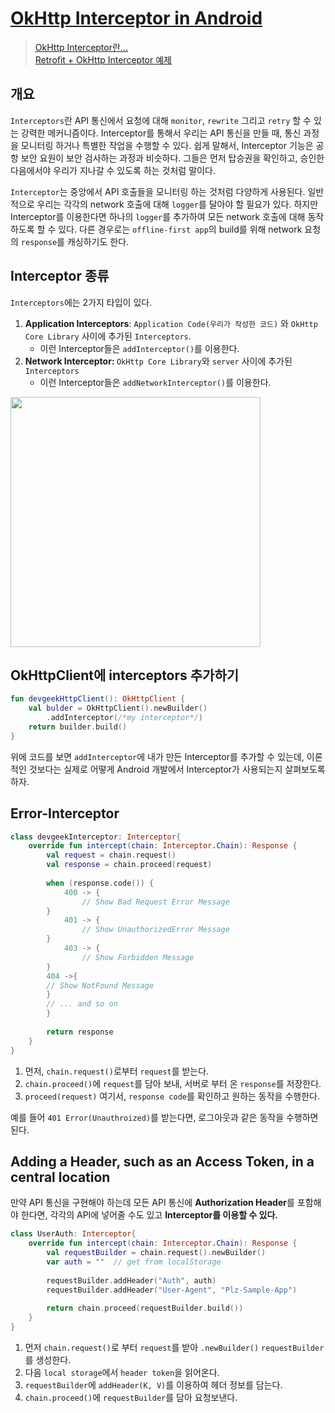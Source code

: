 # [OkHttp Interceptor in Android](https://www.geeksforgeeks.org/okhttp-interceptor-in-android/)
> [OkHttp Interceptor란...]()</br>
> [Retrofit + OkHttp Interceptor 예제]()

## 개요
<p>

`Interceptors`란 API 통신에서 요청에 대해 `monitor`, `rewrite` 그리고 `retry` 할 수 있는 강력한 메커니즘이다. Interceptor를 통해서 우리는 API 통신을 만들 때, 통신 과정을 모니터링 하거나 특별한 작업을 수행할 수 있다. 쉽게 말해서, Interceptor 기능은 공항 보안 요원이 보안 검사하는 과정과 비슷하다. 그들은 먼저 탑승권을 확인하고, 승인한 다음에서야 우리가 지나갈 수 있도록 하는 것처럼 말이다. 

</p>

<p>

`Interceptor`는 중앙에서 API 호출들을 모니터링 하는 것처럼 다양하게 사용된다. 일반적으로 우리는 각각의 network 호출에 대해 `logger`를 달아야 할 필요가 있다. 하지만 Interceptor를 이용한다면 하나의 `logger`를 추가하여 모든 network 호출에 대해 동작하도록 할 수 있다. 다른 경우로는 `offline-first app`의 build를 위해 network 요청의 `response`를 캐싱하기도 한다.

</p>

## Interceptor 종류
<p>

`Interceptors`에는 2가지 타입이 있다.
1. <strong>Application Interceptors</strong>: `Application Code(우리가 작성한 코드)` 와 `OkHttp Core Library` 사이에 추가된 `Interceptors`. 
    - 이런 Interceptor들은 `addInterceptor()`를 이용한다.
2. <strong>Network Interceptor: </strong>`OkHttp Core Library`와  `server` 사이에 추가된 `Interceptors`
	- 이런 Interceptor들은 `addNetworkInterceptor()`를 이용한다.

</p>

<p>

<image src="https://square.github.io/okhttp/assets/images/interceptors%402x.png" width=400/>

</p>

## OkHttpClient에 interceptors 추가하기
``` kotlin
fun devgeekHttpClient(): OkHttpClient {
	val bulder = OkHttpClient().newBuilder()
		.addInterceptor(/*my interceptor*/)
	return builder.build()
}
```

<p>

위에 코드를 보면 ``addInterceptor``에 내가 만든 Interceptor를 추가할 수 있는데, 이론적인 것보다는 실제로 어떻게 Android 개발에서 Interceptor가 사용되는지 살펴보도록 하자.

</p>

## Error-Interceptor
``` kotlin
class devgeekInterceptor: Interceptor{
    override fun intercept(chain: Interceptor.Chain): Response {  
        val request = chain.request()  
        val response = chain.proceed(request)  
  
        when (response.code()) {  
            400 -> {  
                // Show Bad Request Error Message 
	    }  
            401 -> {  
                // Show UnauthorizedError Message  
	    }  
            403 -> {  
                // Show Forbidden Message  
   	    }  
  	    404 ->{
		// Show NotFound Message
	    }
	    // ... and so on
        }  
  
        return response  
    }  
}
```

<p>


1. 먼저, `chain.request()`로부터 `request`를 받는다.
2. `chain.proceed()`에 `request`를 담아 보내, 서버로 부터 온 `response`를 저장한다.
3. `proceed(request)` 여기서, `response code`를 확인하고 원하는 동작을 수행한다.

예를 들어 `401 Error(Unauthroized)`를 받는다면, 로그아웃과 같은 동작을 수행하면 된다. 


</p>

## Adding a Header, such as an Access Token, in a central location

<p>

만약 API 통신을 구현해야 하는데 모든 API 통신에 <strong>Authorization Header</strong>를 포함해야 한다면, 각각의 API에 넣어줄 수도 있고 <strong>Interceptor를 이용할 수 있다.</strong>

``` kotlin
class UserAuth: Interceptor{  
    override fun intercept(chain: Interceptor.Chain): Response {  
        val requestBuilder = chain.request().newBuilder()  
        var auth = ""  // get from localStorage
  
	    requestBuilder.addHeader("Auth", auth)  
        requestBuilder.addHeader("User-Agent", "Plz-Sample-App")  
  
        return chain.proceed(requestBuilder.build())  
    }  
}

```
1. 먼저 `chain.request()`로 부터 `request`를 받아 `.newBuilder()` `requestBuilder`를 생성한다.
2. 다음 `local storage`에서 `header token`을 읽어온다.
3. `requestBuilder`에 `addHeader(K, V)`를 이용하여 헤더 정보를 담는다.
4. `chain.proceed()`에 `requestBuilder`를 담아 요청보낸다.

</p>

